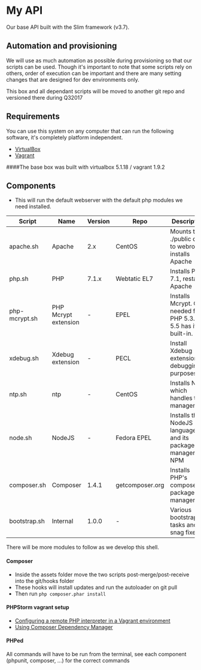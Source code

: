 # My API

Our base API built with the Slim framework (v3.7).


## Automation and provisioning

We will use as much automation as possible during provisioning so that our scripts can be used. Though it's important to note that some scripts rely on others, order of execution can be important and there are many setting changes that are designed for dev environments only.  

This box and all dependant scripts will be moved to another git repo and versioned there during Q32017

## Requirements

You can use this system on any computer that can run the following software, it's completely platform independent.

- [VirtualBox](http://www.virtualbox.org/wiki/Downloads) 
- [Vagrant](http://www.vagrantup.com/downloads)

####The base box was built with virtualbox 5.1.18 / vagrant 1.9.2

## Components

- This will run the default webserver with the default php modules we need installed.

|Script               |Name|Version|Repo|Description|
|---------------------|--------|-------|----|-----------|
|apache.sh            |Apache             |2.x|CentOS|Mounts the ./public dir to webroot, installs Apache
|php.sh            |PHP                |7.1.x|Webtatic EL7|Installs PHP 7.1, restarts Apache
|php-mcrypt.sh        |PHP Mcrypt extension|-|EPEL|Installs Mcrypt. Only needed for PHP 5.3.x as 5.5 has it built-in.
|xdebug.sh 		      |Xdebug extension   |-|PECL|Install Xdebug extension for debugging purposes.
|ntp.sh               |ntp|-|CentOS|Installs NTP which handles time management
|node.sh              |NodeJS|-|Fedora EPEL|Installs the NodeJS language and its package manager, NPM
|composer.sh          |Composer|1.4.1|getcomposer.org|Installs PHP's composer package manager
|bootstrap.sh         |Internal|1.0.0|-|Various bootstrap tasks and snag fixes

There will be more modules to follow as we develop this shell.

#### Composer
- Inside the assets folder move the two scripts post-merge/post-receive into the git/hooks folder
- These hooks will install updates and run the autoloader on git pull
- Then run `php composer.phar install`


#### PHPStorm vagrant setup

- [Configuring a remote PHP interpreter in a Vagrant environment ](https://www.jetbrains.com/help/phpstorm/configuring-remote-php-interpreters.html)
- [Using Composer Dependency Manager](https://www.jetbrains.com/help/phpstorm/using-composer-dependency-manager.html)
#### PHPed
All commands will have to be run from the terminal, see each component (phpunit, composer, ...) for the correct commands



